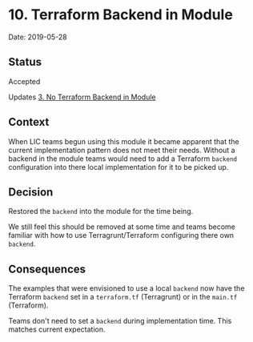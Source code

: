 # 10. Terraform Backend in Module

Date: 2019-05-28

## Status

Accepted

Updates [3. No Terraform Backend in Module](0003-no-terraform-backend-in-module.md)

## Context

When LIC teams begun using this module it became apparent that the current
implementation pattern does not meet their needs. Without a backend in the
module teams would need to add a Terraform `backend` configuration into there
local implementation for it to be picked up.

## Decision

Restored the `backend` into the module for the time being.

We still feel this should be removed at some time and teams become familiar with
how to use Terragrunt/Terraform configuring there own `backend`.

## Consequences

The examples that were envisioned to use a local `backend` now have the
Terraform `backend` set in a `terraform.tf` (Terragrunt) or in the `main.tf`
(Terraform).

Teams don't need to set a `backend` during implementation time. This matches
current expectation.
